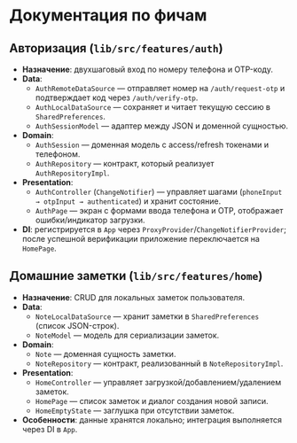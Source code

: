 # Документация по фичам

## Авторизация (`lib/src/features/auth`)
- **Назначение**: двухшаговый вход по номеру телефона и OTP-коду.
- **Data**:
  - `AuthRemoteDataSource` — отправляет номер на `/auth/request-otp` и подтверждает код через `/auth/verify-otp`.
  - `AuthLocalDataSource` — сохраняет и читает текущую сессию в `SharedPreferences`.
  - `AuthSessionModel` — адаптер между JSON и доменной сущностью.
- **Domain**:
  - `AuthSession` — доменная модель с access/refresh токенами и телефоном.
  - `AuthRepository` — контракт, который реализует `AuthRepositoryImpl`.
- **Presentation**:
  - `AuthController` (`ChangeNotifier`) — управляет шагами (`phoneInput → otpInput → authenticated`) и хранит состояние.
  - `AuthPage` — экран с формами ввода телефона и OTP, отображает ошибки/индикатор загрузки.
- **DI**: регистрируется в `App` через `ProxyProvider`/`ChangeNotifierProvider`; после успешной верификации приложение переключается на `HomePage`.

## Домашние заметки (`lib/src/features/home`)
- **Назначение**: CRUD для локальных заметок пользователя.
- **Data**:
  - `NoteLocalDataSource` — хранит заметки в `SharedPreferences` (список JSON-строк).
  - `NoteModel` — модель для сериализации заметок.
- **Domain**:
  - `Note` — доменная сущность заметки.
  - `NoteRepository` — контракт, реализованный в `NoteRepositoryImpl`.
- **Presentation**:
  - `HomeController` — управляет загрузкой/добавлением/удалением заметок.
  - `HomePage` — список заметок и диалог создания новой записи.
  - `HomeEmptyState` — заглушка при отсутствии заметок.
- **Особенности**: данные хранятся локально; интеграция выполняется через DI в `App`.
